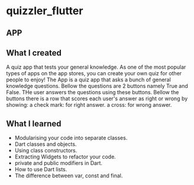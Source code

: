 # quizzler_flutter
## APP

## What I created

A quiz app that tests your general knowledge. As one of the most popular types of apps on the app stores, you can create your own quiz for other people to enjoy!
The App is a quiz app that asks a bunch of general knowledge 
questions.
Bellow the questions are 2 buttons namely True and False. 
THe user answers the questions using these buttons.
Bellow the buttons there is a row that scores each user's 
answer as right or wrong by showing:
a check mark: for right answer.
a cross: for wrong answer. 

## What I learned

- Modularising your code into separate classes.
- Dart classes and objects.
- Using class constructors.
- Extracting Widgets to refactor your code.
- private and public modifiers in Dart.
- How to use Dart lists.
- The difference between var, const and final.